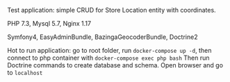 Test application: simple CRUD for Store Location entity with coordinates.

PHP 7.3, Mysql 5.7, Nginx 1.17

Symfony4, EasyAdminBundle, BazingaGeocoderBundle, Doctrine2

Hot to run application: go to root folder, run `docker-compose up -d`, then connect to php container with `docker-compose exec php bash`
Then run Doctrine commands to create database and schema.
Open browser and go to `localhost`
